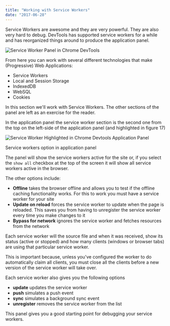 ```yaml
---
title: "Working with Service Workers"
date: "2017-06-28"
---
```


Service Workers are awesome and they are very powerful. They are also very hard to debug. DevTools has supported service workers for a while and has reorganized things around to produce the application panel.

![Service Worker Panel in Chrome DevTools](https://res.cloudinary.com/dfh6ihzvj/image/upload/c_scale,w_500/f_auto,q_auto/sw-devtools-application-panel.png)

From here you can work with several different technologies that make (Progressive) Web Applications:

* Service Workers
* Local and Session Storage
* IndexedDB
* WebSQL
* Cookies

In this section we'll work with Service Workers. The other sections of the panel are left as an exercise for the reader.

In the application panel the service worker section is the second one from the top on the left-side of the application panel (and highlighted in figure 17)

![Service Worker Highlighted in Chrome Devtools Application Panel](https://res.cloudinary.com/dfh6ihzvj/image/upload/c_scale,w_500/f_auto,q_auto/sw-devtools-application-panel-sw-highlight.png)

Service workers option in application panel

The panel will show the service workers active for the site or, if you select the `show all` checkbox at the top of the screen it will show all service workers active in the browser.

The other options include:

* **Offline** takes the browser offline and allows you to test if the offline caching functionality works. For this to work you must have a service worker for your site
* **Update on reload** forces the service worker to update when the page is reloaded. This saves you from having to unregister the service worker every time you make changes to it
* **Bypass for network** ignores the service worker and fetches resources from the network

Each service worker will the source file and when it was received, show its status (active or stopped) and how many clients (windows or browser tabs) are using that particular service worker.

This is important because, unless you've configured the worker to do automatically claim all clients, you must close all the clients before a new version of the service worker will take over.

Each service worker also gives you the following options

* **update** updates the service worker
* **push** simulates a push event
* **sync** simulates a background sync event
* **unregister** removes the service worker from the list

This panel gives you a good starting point for debugging your service workers.
